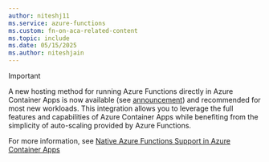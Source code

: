 ```yaml
---
author: niteshj11
ms.service: azure-functions
ms.custom: fn-on-aca-related-content
ms.topic: include
ms.date: 05/15/2025	
ms.author: niteshjain
---
```

> [!IMPORTANT]
> A new hosting method for running Azure Functions directly in Azure Container Apps is now available (see [announcement](https://techcommunity.microsoft.com/blog/appsonazureblog/announcing-native-azure-functions-support-in-azure-container-apps/4414039)) and recommended for most new workloads. This integration allows you to leverage the full features and capabilities of Azure Container Apps while benefiting from the simplicity of auto-scaling provided by Azure Functions. 
>
> For more information, see [Native Azure Functions Support in Azure Container Apps](../articles/container-apps/functions-overview.md)
